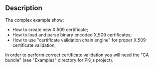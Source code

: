 ## Description

The complex example show:
* How to create new X.509 certificate;
* How to load and parse binary encoded X.509 certificates;
* How to use "certificate validation chain engine" for proper X.509 certificate validation;

In order to perform correct certificate validation you will need the "CA bundle" (see "Examples" directory for PKIjs project).